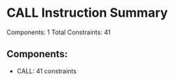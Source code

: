 # CALL Instruction Summary

Components: 1
Total Constraints: 41

## Components:
- CALL: 41 constraints
